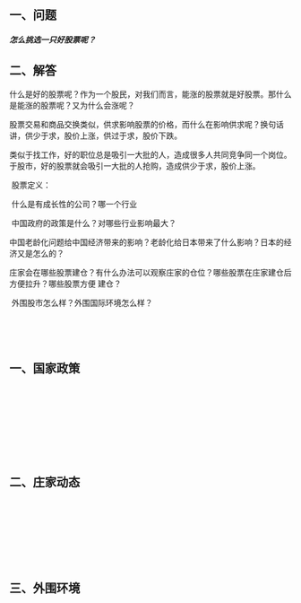 ## 一、问题

##### 怎么挑选一只好股票呢？

## 二、解答

​         什么是好的股票呢？作为一个股民，对我们而言，能涨的股票就是好股票。那什么是能涨的股票呢？又为什么会涨呢？

​	股票交易和商品交换类似，供求影响股票的价格，而什么在影响供求呢？换句话讲，供少于求，股价上涨，供过于求，股价下跌。

​	类似于找工作，好的职位总是吸引一大批的人，造成很多人共同竞争同一个岗位。于股市，好的股票就会吸引一大批的人抢购，造成供少于求，股价上涨。

​	股票定义：

​	什么是有成长性的公司？哪一个行业

​	中国政府的政策是什么？对哪些行业影响最大？

​	中国老龄化问题给中国经济带来的影响？老龄化给日本带来了什么影响？日本的经济又是怎么的？

​	庄家会在哪些股票建仓？有什么办法可以观察庄家的仓位？哪些股票在庄家建仓后方便拉升？哪些股票方便						         建仓？

​	外围股市怎么样？外围国际环境怎么样？

​	

​	









## 一、国家政策

```










```



##   二、庄家动态

```









```





## 三、外围环境

```









```





